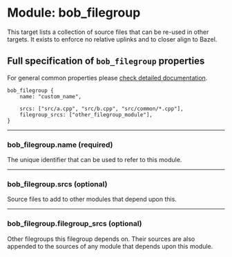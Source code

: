 # Module: bob_filegroup

This target lists a collection of source files that can be re-used in other targets. It exists
to enforce no relative uplinks and to closer align to Bazel.

## Full specification of `bob_filegroup` properties

For general common properties please
[check detailed documentation](common_module_properties.md).

```bp
bob_filegroup {
    name: "custom_name",

    srcs: ["src/a.cpp", "src/b.cpp", "src/common/*.cpp"],
    filegroup_srcs: ["other_filegroup_module"],
}
```

---

### **bob_filegroup.name** (required)

The unique identifier that can be used to refer to this module.

---

### **bob_filegroup.srcs** (optional)

Source files to add to other modules that depend upon this.

---

### **bob_filegroup.filegroup_srcs** (optional)

Other filegroups this filegroup depends on. Their sources are also
appended to the sources of any module that depends upon this module.
